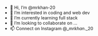 - 👋 Hi, I’m @mrkhan-20
- 👀 I’m interested in coding and web dev
- 🌱 I’m currently learning full stack
- 💞️ I’m looking to collaborate on ...
- 📫 Connect on Instagram @__mrkhan_._20

<!---
mrkhan-20/mrkhan-20 is a ✨ special ✨ repository because its `README.md` (this file) appears on your GitHub profile.
You can click the Preview link to take a look at your changes.
--->
